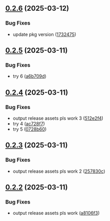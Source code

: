 ## [0.2.6](https://github.com/coe-test-org/test_project/compare/v0.2.5...v0.2.6) (2025-03-12)


### Bug Fixes

* update pkg version ([1732475](https://github.com/coe-test-org/test_project/commit/1732475153cd9363d49985084903d5bff28a095a))



## [0.2.5](https://github.com/coe-test-org/test_project/compare/v0.2.4...v0.2.5) (2025-03-11)


### Bug Fixes

* try 6 ([a6b709d](https://github.com/coe-test-org/test_project/commit/a6b709da6455eee53a460a7548870e5e06a9ef6d))



## [0.2.4](https://github.com/coe-test-org/test_project/compare/v0.2.3...v0.2.4) (2025-03-11)


### Bug Fixes

* output release assets pls work 3 ([512e2f4](https://github.com/coe-test-org/test_project/commit/512e2f46143afe47f7a2ea156fee36c10e39fcef))
* try 4 ([ac728f7](https://github.com/coe-test-org/test_project/commit/ac728f7527126355e57366cc4f7126f9d6da8d00))
* try 5 ([0728b60](https://github.com/coe-test-org/test_project/commit/0728b60269e79209b896213c1ae3a998411ae2ec))



## [0.2.3](https://github.com/coe-test-org/test_project/compare/v0.2.2...v0.2.3) (2025-03-11)


### Bug Fixes

* output release assets pls work 2 ([257830c](https://github.com/coe-test-org/test_project/commit/257830cc37a826843ae52075ad67698607529c23))



## [0.2.2](https://github.com/coe-test-org/test_project/compare/v0.2.1...v0.2.2) (2025-03-11)


### Bug Fixes

* output release assets pls work ([a8106f3](https://github.com/coe-test-org/test_project/commit/a8106f38d428228bf517fed5722278a59368f3ed))



